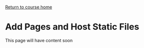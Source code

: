<a href="https://wes-chen.github.io/build-a-website/">Return to course home</a>

# Add Pages and Host Static Files

This page will have content soon
